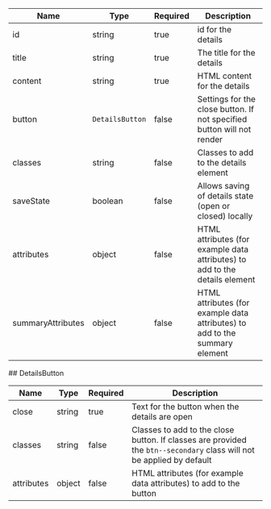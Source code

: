 | Name              | Type            | Required | Description                                                                 |
| ----------------- | --------------- | -------- | --------------------------------------------------------------------------- |
| id                | string          | true     | id for the details                                                          |
| title             | string          | true     | The title for the details                                                   |
| content           | string          | true     | HTML content for the details                                                |
| button            | `DetailsButton` | false    | Settings for the close button. If not specified button will not render      |
| classes           | string          | false    | Classes to add to the details element                                       |
| saveState         | boolean         | false    | Allows saving of details state (open or closed) locally                     |
| attributes        | object          | false    | HTML attributes (for example data attributes) to add to the details element |
| summaryAttributes | object          | false    | HTML attributes (for example data attributes) to add to the summary element |

## DetailsButton

| Name       | Type   | Required | Description                                                                                                           |
| ---------- | ------ | -------- | --------------------------------------------------------------------------------------------------------------------- |
| close      | string | true     | Text for the button when the details are open                                                                         |
| classes    | string | false    | Classes to add to the close button. If classes are provided the `btn--secondary` class will not be applied by default |
| attributes | object | false    | HTML attributes (for example data attributes) to add to the button                                                    |
